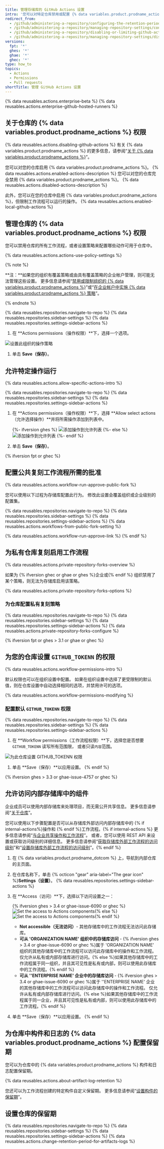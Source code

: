 ```yaml
---
title: 管理存储库的 GitHub Actions 设置
intro: '您可以对特定仓库禁用或配置 {% data variables.product.prodname_actions %}。'
redirect_from:
  - /github/administering-a-repository/configuring-the-retention-period-for-github-actions-artifacts-and-logs-in-your-repository
  - /github/administering-a-repository/managing-repository-settings/configuring-the-retention-period-for-github-actions-artifacts-and-logs-in-your-repository
  - /github/administering-a-repository/disabling-or-limiting-github-actions-for-a-repository
  - /github/administering-a-repository/managing-repository-settings/disabling-or-limiting-github-actions-for-a-repository
versions:
  fpt: '*'
  ghes: '*'
  ghae: '*'
  ghec: '*'
type: how_to
topics:
  - Actions
  - Permissions
  - Pull requests
shortTitle: 管理 GitHub Actions 设置
---
```


{% data reusables.actions.enterprise-beta %}
{% data reusables.actions.enterprise-github-hosted-runners %}

## 关于仓库的 {% data variables.product.prodname_actions %} 权限

{% data reusables.actions.disabling-github-actions %} 有关 {% data variables.product.prodname_actions %} 的更多信息，请参阅“[关于 {% data variables.product.prodname_actions %}](/actions/getting-started-with-github-actions/about-github-actions)”。

您可以对您的仓库启用 {% data variables.product.prodname_actions %}。 {% data reusables.actions.enabled-actions-description %} 您可以对您的仓库完全禁用 {% data variables.product.prodname_actions %}。 {% data reusables.actions.disabled-actions-description %}

此外，您可以在您的仓库中启用 {% data variables.product.prodname_actions %}，但限制工作流程可以运行的操作。 {% data reusables.actions.enabled-local-github-actions %}

## 管理仓库的 {% data variables.product.prodname_actions %} 权限

您可以禁用仓库的所有工作流程，或者设置策略来配置哪些动作可用于仓库中。

{% data reusables.actions.actions-use-policy-settings %}

{% note %}

**注：**如果您的组织有覆盖策略或由具有覆盖策略的企业帐户管理，则可能无法管理这些设置。 更多信息请参阅“[禁用或限制组织的 {% data variables.product.prodname_actions %}](/organizations/managing-organization-settings/disabling-or-limiting-github-actions-for-your-organization)”或“[在企业帐户中实施 {% data variables.product.prodname_actions %} 策略](/admin/policies/enforcing-policies-for-your-enterprise/enforcing-github-actions-policies-for-your-enterprise)”。

{% endnote %}

{% data reusables.repositories.navigate-to-repo %}
{% data reusables.repositories.sidebar-settings %}
{% data reusables.repositories.settings-sidebar-actions %}
1. 在 **Actions permissions（操作权限）**下，选择一个选项。

  ![设置此组织的操作策略](/assets/images/help/repository/actions-policy.png)

1. 单击 **Save（保存）**。

## 允许特定操作运行

{% data reusables.actions.allow-specific-actions-intro %}

{% data reusables.repositories.navigate-to-repo %}
{% data reusables.repositories.sidebar-settings %}
{% data reusables.repositories.settings-sidebar-actions %}
1. 在 **Actions permissions（操作权限）**下，选择 **Allow select actions（允许选择操作）**并将所需操作添加到列表中。

   {%- ifversion ghes %}
   ![添加操作到允许列表](/assets/images/help/repository/actions-policy-allow-list.png)
   {%- else %}
   ![添加操作到允许列表](/assets/images/enterprise/github-ae/repository/actions-policy-allow-list.png)
   {%- endif %}

1. 单击 **Save（保存）**。

{% ifversion fpt or ghec %}
## 配置公共复刻工作流程所需的批准

{% data reusables.actions.workflow-run-approve-public-fork %}

您可以使用以下过程为存储库配置此行为。 修改此设置会覆盖组织或企业级别的配置集。

{% data reusables.repositories.navigate-to-repo %}
{% data reusables.repositories.sidebar-settings %}
{% data reusables.repositories.settings-sidebar-actions %}
{% data reusables.actions.workflows-from-public-fork-setting %}

{% data reusables.actions.workflow-run-approve-link %}
{% endif %}

## 为私有仓库复刻启用工作流程

{% data reusables.actions.private-repository-forks-overview %}

如果为 {% ifversion ghec or ghae or ghes %}企业或{% endif %} 组织禁用了某个策略，则无法为存储库启用该策略。

{% data reusables.actions.private-repository-forks-options %}

### 为仓库配置私有复刻策略

{% data reusables.repositories.navigate-to-repo %}
{% data reusables.repositories.sidebar-settings %}
{% data reusables.repositories.settings-sidebar-actions %}
{% data reusables.actions.private-repository-forks-configure %}

{% ifversion fpt or ghes > 3.1 or ghae or ghec %}
## 为您的仓库设置 `GITHUB_TOKENN` 的权限

{% data reusables.actions.workflow-permissions-intro %}

默认权限也可以在组织设置中配置。 如果在组织设置中选择了更受限制的默认值，则在仓库设置中自动选择相同的选项，并禁用许可的选项。

{% data reusables.actions.workflow-permissions-modifying %}

### 配置默认 `GITHUB_TOKENN` 权限

{% data reusables.repositories.navigate-to-repo %}
{% data reusables.repositories.sidebar-settings %}
{% data reusables.repositories.settings-sidebar-actions %}
1. 在 **Workflow permissions（工作流程权限）**下，选择您是否想要 `GITHUB_TOKENN` 读写所有范围限， 或者只读`内容`范围。

  ![为此仓库设置 GITHUB_TOKENN 权限](/assets/images/help/settings/actions-workflow-permissions-repository.png)

1. 单击 **Save（保存）**以应用设置。
{% endif %}

{% ifversion ghes > 3.3 or ghae-issue-4757 or ghec %}
## 允许访问内部存储库中的组件

企业成员可以使用内部存储库来处理项目，而无需公开共享信息。 更多信息请参阅“[关于仓库](/repositories/creating-and-managing-repositories/about-repositories#about-internal-repositories)”。

您可以使用以下步骤配置是否可以从存储库外部访问内部存储库中的 {% if internal-actions%}操作和 {% endif %}工作流程。{% if internal-actions %} 更多信息请参阅“[与企业共享操作和工作流程](/actions/creating-actions/sharing-actions-and-workflows-with-your-enterprise)”。 或者，您可以使用 REST API 来设置或获取访问级别的详细信息。 更多信息请参阅“[获取存储库外部工作流程的访问级别](/rest/reference/actions#get-the-level-of-access-for-workflows-outside-of-the-repository#get-the-level-of-access-for-workflows-outside-of-the-repository)”和“[设置存储库外部工作流程的访问级别](/rest/reference/actions#get-the-level-of-access-for-workflows-outside-of-the-repository#set-the-level-of-access-for-workflows-outside-of-the-repository)”。{% endif %}

1. 在 {% data variables.product.prodname_dotcom %} 上，导航到内部仓库的主页面。
1. 在仓库名称下，单击 {% octicon "gear" aria-label="The gear icon" %}**Settings（设置）**。
{% data reusables.repositories.settings-sidebar-actions %}
1. 在 **Access（访问）**下，选择以下访问设置之一：

   {% ifversion ghes > 3.4 or ghae-issue-6090 or ghec %}![Set the access to Actions components](/assets/images/help/settings/actions-access-settings.png){% else %}![Set the access to Actions components](/assets/images/enterprise/3.4/actions-access-settings.png){% endif %}

   * **Not accessible（无法访问）**- 其他存储库中的工作流程无法访问此存储库。
   * **可从 'ORGANIZATION NAME' 组织中的存储库访问** - {% ifversion ghes > 3.4 or ghae-issue-6090 or ghec %}属于 'ORGANIZATION NAME' 组织的其他存储库中的工作流程可以访问此存储库中的操作和工作流程。 仅允许从私有或内部存储库进行访问。{% else %}如果其他存储库中的工作流程属于同一组织，并且其可见性是私有或内部，则可以使用此存储库中的工作流程。{% endif %}
   * **可从 ''ENTERPRISE NAME' 企业中的存储库访问** - {% ifversion ghes > 3.4 or ghae-issue-6090 or ghec %}属于 ''ENTERPRISE NAME' 企业的其他存储库中的工作流程可以访问此存储库中的操作和工作流程。 仅允许从私有或内部存储库进行访问。{% else %}如果其他存储库中的工作流程属于同一企业，并且其可见性是私有或内部，则可以使用此存储库中的工作流程。{% endif %}
1. 单击 **Save（保存）**以应用设置。
{% endif %}

## 为仓库中构件和日志的 {% data variables.product.prodname_actions %} 配置保留期

您可以为仓库中的 {% data variables.product.prodname_actions %} 构件和日志配置保留期。

{% data reusables.actions.about-artifact-log-retention %}

您还可以为工作流程创建的特定构件自定义保留期。 更多信息请参阅“[设置构件的保留期](/actions/managing-workflow-runs/removing-workflow-artifacts#setting-the-retention-period-for-an-artifact)”。

## 设置仓库的保留期

{% data reusables.repositories.navigate-to-repo %}
{% data reusables.repositories.sidebar-settings %}
{% data reusables.repositories.settings-sidebar-actions %}
{% data reusables.actions.change-retention-period-for-artifacts-logs  %}
